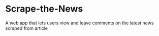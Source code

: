 # Scrape-the-News
A web app that lets users view and leave comments on the latest news scraped from article

